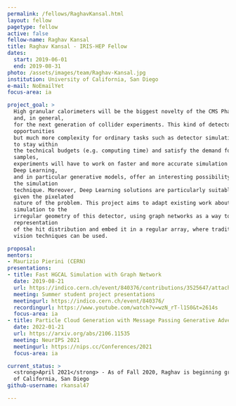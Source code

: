 ```yaml
---
permalink: /fellows/RaghavKansal.html
layout: fellow
pagetype: fellow
active: false
fellow-name: Raghav Kansal
title: Raghav Kansal - IRIS-HEP Fellow
dates:
  start: 2019-06-01
  end: 2019-08-31
photo: /assets/images/team/Raghav-Kansal.jpg
institution: University of California, San Diego
e-mail: NoEmailYet
focus-area: ia

project_goal: >
  High granular calorimeters will be the biggest novelty of the CMS Phase II upgrade
  and, in general,
  for the next generation of collider experiments. This kind of detectors offer more
  opportunities
  but much more complexity for ordinary tasks such as detector simulation. In order
  to stay within
  the technical budgets (e.g. computing time) and satisfy the demand for large simulation
  samples,
  experiments will have to work on faster and more accurate simulation techniques.
  Deep Learning,
  and in particular generative models, offer an interesting possibility to speed up
  the simulation
  technique. Moreover, Deep Learning solutions are particularly suitable for HGCAL,
  given the pixelated
  nature of the problem. This project aims to adapt existing work about GAN for fast
  simulation to the
  irregular geometry of this detector, using graph networks as a way to learn a sparse
  representation
  of the hit distribution and embed it in a regular array, where traditional computing
  vision techniques can be used.

proposal:
mentors:
- Maurizio Pierini (CERN)
presentations:
- title: Fast HGCAL Simulation with Graph Network
  date: 2019-08-21
  url: https://indico.cern.ch/event/840376/contributions/3525647/attachments/1895521/3127116/GNNs_for_Fast_HGCAL_Simulation_IRIS-HEP.pdf#search=Raghav%20Kansal
  meeting: Summer student project presentations
  meetingurl: https://indico.cern.ch/event/840376/
  recordingurl: https://www.youtube.com/watch?v=wzN_rT-l1S0&t=2614s
  focus-area: ia
- title: Particle Cloud Generation with Message Passing Generative Adversarial Networks
  date: 2022-01-21
  url: https://arxiv.org/abs/2106.11535
  meeting: NeurIPS 2021
  meetingurl: https://nips.cc/Conferences/2021
  focus-area: ia

current_status: >
  <strong>April 2021</strong> - As of Fall 2020, Raghav is beginning graduate studies in Physics at the University
  of California, San Diego
github-username: rkansal47

---
```

